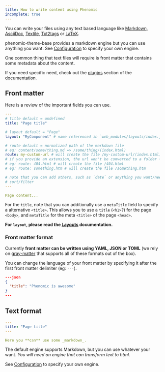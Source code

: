 ```yaml
---
title: How to write content using Phenomic
incomplete: true
---
```


You can write your files using any text based language like
[Markdown](https://en.wikipedia.org/wiki/Markdown),
[AsciiDoc](https://en.wikipedia.org/wiki/AsciiDoc),
[Textile](https://en.wikipedia.org/wiki/Textile_(markup_language)),
[Txt2tags](https://en.wikipedia.org/wiki/Txt2tags) or
[LaTeX](https://en.wikipedia.org/wiki/LaTeX).

phenomic-theme-base provides a markdown engine but you can use anything you want.
See [Configuration](../configuration/) to specify your own engine.

One common thing that text files will require is front matter that
contains some metadata about the content.

If you need specific need, check out the [plugins](../plugins/) section of
the documentation.

## Front matter

Here is a review of the important fields you can use.


```yml
---
# title default = undefined
title: "Page title"

# layout default = "Page"
layout: "MyComponent" # name referenced in `web_modules/layouts/index.js`

# route default = normalized path of the markdown file
# eg: content/some/thing.md => /some/thing/(index.html)
route: my-custom-url # will create the file /my-custom-url/(index.html)
# if you provide an extension, the url won't be converted to a folder + index.html
# eg: route: 404.html # will create the file /404.html
# eg: route: something.htm # will create the file /something.htm

# note that you can add others, such as `date` or anything you want/need to
# sort/filter
---

Page content...
```

For the ``title``, note that you can additionally use a ``metaTitle`` field to
specify a alternative ``<title>``.
This allows you to use a ``title`` (``<h1>``?) for the page ``<body>``,
and ``metaTitle`` for the meta ``<title>`` of the page ``<head>``.

**For `layout`, please read the [Layouts](../layouts/) documentation.**

### Front matter format

Currently **front matter can be written using YAML, JSON or TOML** (we rely on
[gray-matter](https://www.npmjs.com/package/gray-matter) that supports all of these
formats out of the box).

You can change the language of your front matter by specifying it after the
first front matter delimiter (eg: ``---``).

```json
---json
{
  "title": "Phenomic is awesome"
}
---
```

## Text format

```yml
---
title: "Page title"
---

Here you **can** use some _markdown_.
```

The default engine supports Markdown, but you can use whatever your want.
_You will need an engine that can transform text to html._

See [Configuration](../configuration/) to specify your own engine.
